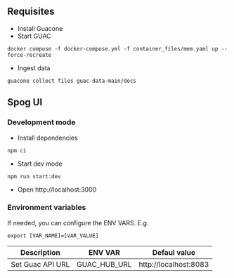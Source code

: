 ## Requisites

- Install Guacone
- Start GUAC

```shell
docker compose -f docker-compose.yml -f container_files/mem.yaml up --force-recreate
```

- Ingest data

```shell
guacone collect files guac-data-main/docs
```

## Spog UI

### Development mode

- Install dependencies

```shell
npm ci
```

- Start dev mode

```shell
npm run start:dev
```

- Open http://localhost:3000

### Environment variables

If needed, you can configure the ENV VARS. E.g.

```shell
export [VAR_NAME]=[VAR_VALUE]
```

| Description      | ENV VAR      | Defaul value          |
| ---------------- | ------------ | --------------------- |
| Set Guac API URL | GUAC_HUB_URL | http://localhost:8083 |
